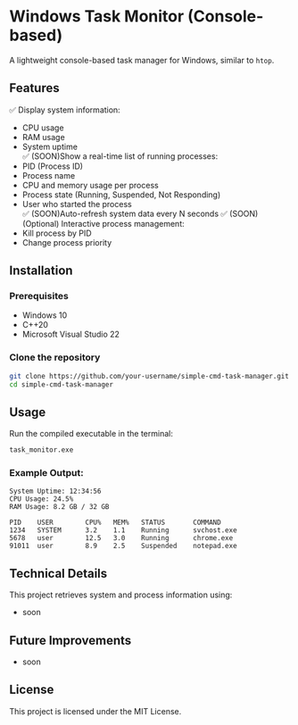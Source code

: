 # Windows Task Monitor (Console-based)
A lightweight console-based task manager for Windows, similar to `htop`.

## Features
✅ Display system information:
   - CPU usage
   - RAM usage
   - System uptime  
✅ (SOON)Show a real-time list of running processes:
   - PID (Process ID)
   - Process name
   - CPU and memory usage per process
   - Process state (Running, Suspended, Not Responding)
   - User who started the process  
✅ (SOON)Auto-refresh system data every N seconds
✅ (SOON)(Optional) Interactive process management:
   - Kill process by PID
   - Change process priority  

## Installation  
### Prerequisites  
- Windows 10  
- C++20
- Microsoft Visual Studio 22 

### Clone the repository
```sh
git clone https://github.com/your-username/simple-cmd-task-manager.git
cd simple-cmd-task-manager
```

## Usage
Run the compiled executable in the terminal:
```sh
task_monitor.exe
```

### Example Output:
```
System Uptime: 12:34:56
CPU Usage: 24.5%
RAM Usage: 8.2 GB / 32 GB

PID    USER        CPU%   MEM%   STATUS       COMMAND
1234   SYSTEM      3.2    1.1    Running      svchost.exe
5678   user        12.5   3.0    Running      chrome.exe
91011  user        8.9    2.5    Suspended    notepad.exe
```

## Technical Details
This project retrieves system and process information using:
- soon

## Future Improvements
- soon

## License
This project is licensed under the MIT License.
